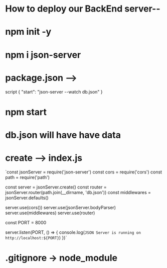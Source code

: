 # How to deploy our BackEnd server--
# npm init -y
#  npm i json-server
# package.json -->
script {
    "start": "json-server --watch db.json"
}
# npm start
# db.json will have have data
# create --> index.js 
`const jsonServer = require('json-server')
const cors = require('cors')
const path = require('path')

const server = jsonServer.create()
const router = jsonServer.router(path.join(__dirname, 'db.json'))
const middlewares = jsonServer.defaults()

server.use(cors())
server.use(jsonServer.bodyParser)
server.use(middlewares)
server.use(router)

const PORT = 8000

server.listen(PORT, () => {
  console.log(`JSON Server is running on http://localhost:${PORT}`)
})`
# .gitignore -> node_module
